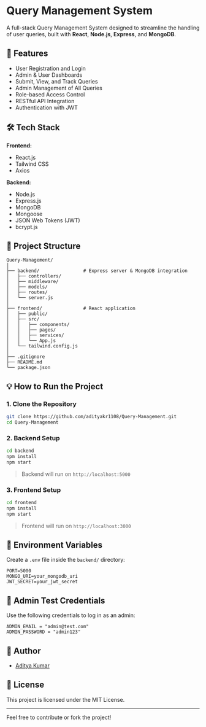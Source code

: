 # Query Management System

A full-stack Query Management System designed to streamline the handling of user queries, built with **React**, **Node.js**, **Express**, and **MongoDB**.

## 🚀 Features

- User Registration and Login
- Admin & User Dashboards
- Submit, View, and Track Queries
- Admin Management of All Queries
- Role-based Access Control
- RESTful API Integration
- Authentication with JWT

## 🛠️ Tech Stack

**Frontend:**
- React.js
- Tailwind CSS
- Axios

**Backend:**
- Node.js
- Express.js
- MongoDB
- Mongoose
- JSON Web Tokens (JWT)
- bcrypt.js

## 📁 Project Structure

```
Query-Management/
│
├── backend/                # Express server & MongoDB integration
│   ├── controllers/
│   ├── middleware/
│   ├── models/
│   ├── routes/
│   └── server.js
│
├── frontend/               # React application
│   ├── public/
│   ├── src/
│   │   ├── components/
│   │   ├── pages/
│   │   ├── services/
│   │   └── App.js
│   └── tailwind.config.js
│
├── .gitignore
├── README.md
└── package.json
```

## 💡 How to Run the Project

### 1. Clone the Repository

```bash
git clone https://github.com/adityakr1108/Query-Management.git
cd Query-Management
```

### 2. Backend Setup

```bash
cd backend
npm install
npm start
```

> Backend will run on `http://localhost:5000`

### 3. Frontend Setup

```bash
cd frontend
npm install
npm start
```

> Frontend will run on `http://localhost:3000`

## 🔐 Environment Variables

Create a `.env` file inside the `backend/` directory:

```
PORT=5000
MONGO_URI=your_mongodb_uri
JWT_SECRET=your_jwt_secret
```

## 🧪 Admin Test Credentials

Use the following credentials to log in as an admin:

```
ADMIN_EMAIL = "admin@test.com"
ADMIN_PASSWORD = "admin123"
```

## 👤 Author

- [Aditya Kumar](https://github.com/adityakr1108)

## 📝 License

This project is licensed under the MIT License.

---

Feel free to contribute or fork the project!

